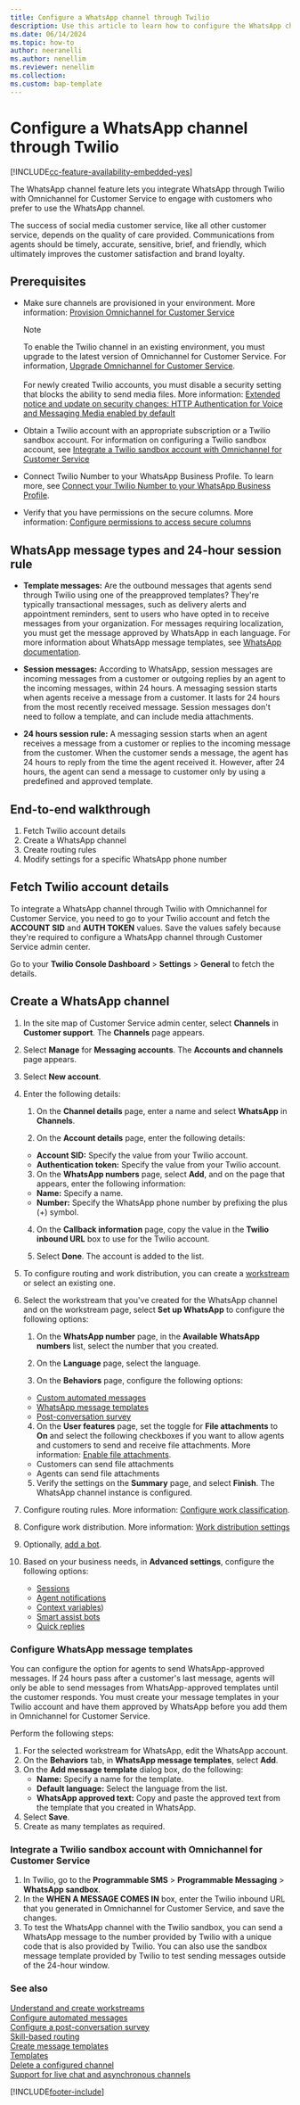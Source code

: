 ```yaml
---
title: Configure a WhatsApp channel through Twilio
description: Use this article to learn how to configure the WhatsApp channel through Twilio in Omnichannel for Customer Service.
ms.date: 06/14/2024
ms.topic: how-to
author: neeranelli
ms.author: nenellim
ms.reviewer: nenellim
ms.collection:
ms.custom: bap-template
---
```


# Configure a WhatsApp channel through Twilio

[!INCLUDE[cc-feature-availability-embedded-yes](../../includes/cc-feature-availability-embedded-yes.md)]

The WhatsApp channel feature lets you integrate WhatsApp through Twilio with Omnichannel for Customer Service to engage with customers who prefer to use the WhatsApp channel.

The success of social media customer service, like all other customer service, depends on the quality of care provided. Communications from agents should be timely, accurate, sensitive, brief, and friendly, which ultimately improves the customer satisfaction and brand loyalty.

## Prerequisites

- Make sure channels are provisioned in your environment. More information: [Provision Omnichannel for Customer Service](../implement/omnichannel-provision-license.md)
  > [!NOTE]
  > To enable the Twilio channel in an existing environment, you must upgrade to the latest version of Omnichannel for Customer Service. For information, [Upgrade Omnichannel for Customer Service](../implement/upgrade-omnichannel.md). <br><br>
  > For newly created Twilio accounts, you must disable a security setting that blocks the ability to send media files. More information: [Extended notice and update on security changes: HTTP Authentication for Voice and Messaging Media enabled by default](https://go.microsoft.com/fwlink/p/?linkid=2248938)

- Obtain a Twilio account with an appropriate subscription or a Twilio sandbox account. For information on configuring a Twilio sandbox account, see [Integrate a Twilio sandbox account with Omnichannel for Customer Service](#integrate-a-twilio-sandbox-account-with-omnichannel-for-customer-service)

- Connect Twilio Number to your WhatsApp Business Profile. To learn more, see [Connect your Twilio Number to your WhatsApp Business Profile](https://www.twilio.com/docs/sms/whatsapp/tutorial/connect-number-business-profile).

- Verify that you have permissions on the secure columns. More information: [Configure permissions to access secure columns](../implement/add-users-assign-roles.md#configure-permissions-to-access-secure-columns)

## WhatsApp message types and 24-hour session rule

- **Template messages:** Are the outbound messages that agents send through Twilio using one of the preapproved templates? They're typically transactional messages, such as delivery alerts and appointment reminders, sent to users who have opted in to receive messages from your organization. For messages requiring localization, you must get the message approved by WhatsApp in each language. For more information about WhatsApp message templates, see [WhatsApp documentation](https://developers.facebook.com/docs/whatsapp/message-templates/).

- **Session messages:** According to WhatsApp, session messages are incoming messages from a customer or outgoing replies by an agent to the incoming messages, within 24 hours. A messaging session starts when agents receive a message from a customer. It lasts for 24 hours from the most recently received message. Session messages don't need to follow a template, and can include media attachments.

- **24 hours session rule:** A messaging session starts when an agent receives a message from a customer or replies to the incoming message from the customer. When the customer sends a message, the agent has 24 hours to reply from the time the agent received it. However, after 24 hours, the agent can send a message to customer only by using a predefined and approved template.

## End-to-end walkthrough

1. Fetch Twilio account details
2. Create a WhatsApp channel
3. Create routing rules
4. Modify settings for a specific WhatsApp phone number

## Fetch Twilio account details

To integrate a WhatsApp channel through Twilio with Omnichannel for Customer Service, you need to go to your Twilio account and fetch the **ACCOUNT SID** and **AUTH TOKEN** values. Save the values safely because they're required to configure a WhatsApp channel through Customer Service admin center.

Go to your **Twilio Console Dashboard** > **Settings** > **General** to fetch the details.

## Create a WhatsApp channel

1. In the site map of Customer Service admin center, select **Channels** in **Customer support**. The **Channels** page appears.
    
1. Select **Manage** for **Messaging accounts**. The **Accounts and channels** page appears.
   
1. Select **New account**.

1. Enter the following details:

    1. On the **Channel details** page, enter a name and select **WhatsApp** in **Channels**.

    2. On the **Account details** page, enter the following details:
      - **Account SID:** Specify the value from your Twilio account.
      - **Authentication token:** Specify the value from your Twilio account.
 
    3. On the **WhatsApp numbers** page, select **Add**, and on the page that appears, enter the following information:
      - **Name:** Specify a name.
      - **Number:** Specify the WhatsApp phone number by prefixing the plus (+) symbol.
    
    4. On the **Callback information** page, copy the value in the **Twilio inbound URL** box to use for the Twilio account.
    
    5. Select **Done**. The account is added to the list.

1. To configure routing and work distribution, you can create a [workstream](create-workstreams.md) or select an existing one.

1. Select the workstream that you've created for the WhatsApp channel and on the workstream page, select **Set up WhatsApp** to configure the following options:
   
    1. On the **WhatsApp number** page, in the **Available WhatsApp numbers** list, select the number that you created.
   
    2. On the **Language** page, select the language.
    
    3. On the **Behaviors** page, configure the following options:
      - [Custom automated messages](configure-automated-message.md)
      - [WhatsApp message templates](#configure-whatsapp-message-templates)
      - [Post-conversation survey](configure-post-conversation-survey.md)
    4. On the **User features** page, set the toggle for **File attachments** to **On** and select the following checkboxes if you want to allow agents and customers to send and receive file attachments. More information: [Enable file attachments](enable-file-attachments.md).
      - Customers can send file attachments
      - Agents can send file attachments
    5. Verify the settings on the **Summary** page, and select **Finish**. The WhatsApp channel instance is configured.

1. Configure routing rules. More information: [Configure work classification](configure-work-classification.md).

1. Configure work distribution. More information: [Work distribution settings](create-workstreams.md#configure-work-distribution)

1. Optionally, [add a bot](create-workstreams.md#add-a-bot-to-a-workstream).

1. Based on your business needs, in **Advanced settings**, configure the following options:
   - [Sessions](session-templates.md)
   - [Agent notifications](notification-templates.md#out-of-the-box-notification-templates)
   - [Context variables](manage-context-variables.md#add-context-variables))
   - [Smart assist bots](../develop/smart-assist-bot.md)
   - [Quick replies](create-quick-replies.md)

### Configure WhatsApp message templates

You can configure the option for agents to send WhatsApp-approved messages. If 24 hours pass after a customer's last message, agents will only be able to send messages from WhatsApp-approved templates until the customer responds. You must create your message templates in your Twilio account and have them approved by WhatsApp before you add them in Omnichannel for Customer Service.

Perform the following steps:

1. For the selected workstream for WhatsApp, edit the WhatsApp account.
2. On the **Behaviors** tab, in **WhatsApp message templates**, select **Add**.
3. On the **Add message template** dialog box, do the following:
   - **Name:** Specify a name for the template.
   - **Default language:** Select the language from the list.
   - **WhatsApp approved text:** Copy and paste the approved text from the template that you created in WhatsApp.
4. Select **Save**.
5. Create as many templates as required.

### Integrate a Twilio sandbox account with Omnichannel for Customer Service

1. In Twilio, go to the **Programmable SMS** > **Programmable Messaging** > **WhatsApp sandbox**.
2. In the **WHEN A MESSAGE COMES IN** box, enter the Twilio inbound URL that you generated in Omnichannel for Customer Service, and save the changes.
3. To test the WhatsApp channel with the Twilio sandbox, you can send a WhatsApp message to the number provided by Twilio with a unique code that is also provided by Twilio. You can also use the sandbox message template provided by Twilio to test sending messages outside of the 24-hour window.

### See also

[Understand and create workstreams](../work-streams-introduction.md)  
[Configure automated messages](configure-automated-message.md)  
[Configure a post-conversation survey](configure-post-conversation-survey.md)  
[Skill-based routing](overview-skill-work-distribution.md)  
[Create message templates](create-message-templates.md)  
[Templates](/dynamics365/app-profile-manager/templates-overview)  
[Delete a configured channel](delete-channel.md)  
[Support for live chat and asynchronous channels](card-support-in-channels.md)  

[!INCLUDE[footer-include](../../includes/footer-banner.md)]
